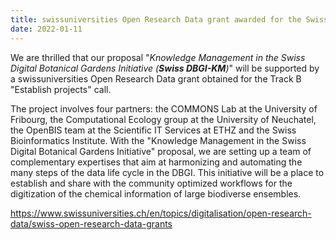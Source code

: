 ```yaml
---
title: swissuniversities Open Research Data grant awarded for the Swiss DBGI-KM
date: 2022-01-11
---
```


We are thrilled that our proposal "_Knowledge Management in the Swiss Digital Botanical Gardens Initiative (**Swiss DBGI-KM**)_" will be supported by a swissuniversities Open Research Data grant obtained for the Track B "Establish projects" call.

<!--more-->

The project involves four partners: the COMMONS Lab at the University of Fribourg, the Computational Ecology group at the University of Neuchatel, the OpenBIS team at the Scientific IT Services at ETHZ and the Swiss Bioinformatics Institute. With the "Knowledge Management in the Swiss Digital Botanical Gardens Initiative" proposal, we are setting up a team of complementary expertises that aim at harmonizing and automating the many steps of the data life cycle in the DBGI. This initiative will be a place to establish and share with the community optimized workflows for the digitization of the chemical information of large biodiverse ensembles.

https://www.swissuniversities.ch/en/topics/digitalisation/open-research-data/swiss-open-research-data-grants


